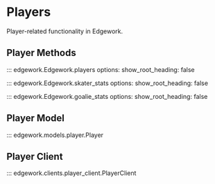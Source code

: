 # Players

Player-related functionality in Edgework.

## Player Methods

::: edgework.Edgework.players
    options:
      show_root_heading: false

::: edgework.Edgework.skater_stats
    options:
      show_root_heading: false

::: edgework.Edgework.goalie_stats
    options:
      show_root_heading: false

## Player Model

::: edgework.models.player.Player

## Player Client

::: edgework.clients.player_client.PlayerClient
